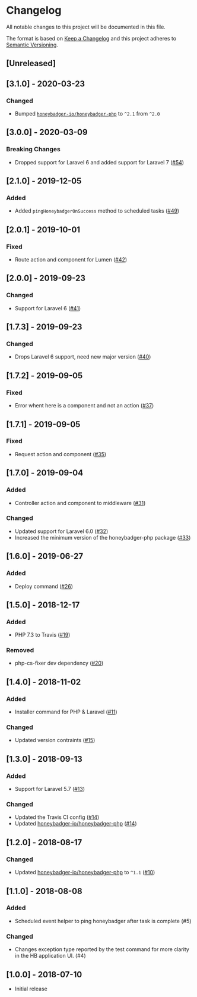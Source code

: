 # Changelog
All notable changes to this project will be documented in this file.

The format is based on [Keep a Changelog](http://keepachangelog.com/en/1.0.0/)
and this project adheres to [Semantic Versioning](http://semver.org/spec/v2.0.0.html).

## [Unreleased]
## [3.1.0] - 2020-03-23
### Changed
- Bumped [`honeybadger-io/honeybadger-php`](https://github.com/honeybadger-io/honeybadger-php) to `^2.1` from `^2.0`

## [3.0.0] - 2020-03-09
### Breaking Changes
- Dropped support for Laravel 6 and added support for Laravel 7 ([#54](https://github.com/honeybadger-io/honeybadger-laravel/pull/54))


## [2.1.0] - 2019-12-05
### Added
- Added `pingHoneybadgerOnSuccess` method to scheduled tasks ([#49](https://github.com/honeybadger-io/honeybadger-laravel/pull/49))

## [2.0.1] - 2019-10-01
### Fixed
- Route action and component for Lumen ([#42](https://github.com/honeybadger-io/honeybadger-laravel/pull/42))

## [2.0.0] - 2019-09-23
### Changed
- Support for Laravel 6 ([#41](https://github.com/honeybadger-io/honeybadger-laravel/pull/41))

## [1.7.3] - 2019-09-23
### Changed
- Drops Laravel 6 support, need new major version ([#40](https://github.com/honeybadger-io/honeybadger-laravel/pull/40))

## [1.7.2] - 2019-09-05
### Fixed
- Error whent here is a component and not an action ([#37](https://github.com/honeybadger-io/honeybadger-laravel/pull/37))

## [1.7.1] - 2019-09-05
### Fixed
* Request action and component ([#35](https://github.com/honeybadger-io/honeybadger-laravel/pull/35))

## [1.7.0] - 2019-09-04
### Added
* Controller action and component to middleware ([#31](https://github.com/honeybadger-io/honeybadger-laravel/pull/31))

### Changed
* Updated support for Laravel 6.0 ([#32](https://github.com/honeybadger-io/honeybadger-laravel/pull/32))
* Increased the minimum version of the honeybadger-php package ([#33](https://github.com/honeybadger-io/honeybadger-laravel/pull/33))

## [1.6.0] - 2019-06-27
### Added
* Deploy command ([#26](https://github.com/honeybadger-io/honeybadger-laravel/pull/26))

## [1.5.0] - 2018-12-17
### Added
* PHP 7.3 to Travis ([#19](https://github.com/honeybadger-io/honeybadger-laravel/pull/19))

### Removed
* php-cs-fixer dev dependency ([#20](https://github.com/honeybadger-io/honeybadger-laravel/pull/20))

## [1.4.0] - 2018-11-02
### Added
* Installer command for PHP & Laravel ([#11](https://github.com/honeybadger-io/honeybadger-laravel/pull/11))

### Changed
* Updated version contraints ([#15](https://github.com/honeybadger-io/honeybadger-laravel/pull/15))

## [1.3.0] - 2018-09-13
### Added
* Support for Laravel 5.7 ([#13](https://github.com/honeybadger-io/honeybadger-laravel/pull/13))

### Changed
* Updated the Travis CI config ([#14](https://github.com/honeybadger-io/honeybadger-laravel/pull/14))
* Updated [honeybadger-io/honeybadger-php](https://github.com/honeybadger-io/honeybadger-php) ([#14](https://github.com/honeybadger-io/honeybadger-laravel/pull/14))

## [1.2.0] - 2018-08-17
### Changed
* Updated [honeybadger-io/honeybadger-php](https://github.com/honeybadger-io/honeybadger-php) to `^1.1` ([#10](https://github.com/honeybadger-io/honeybadger-laravel/pull/10))

## [1.1.0] - 2018-08-08
### Added
* Scheduled event helper to ping honeybadger after task is complete (#5)

### Changed
* Changes exception type reported by the test command for more clarity in the HB application UI. (#4)

## [1.0.0] - 2018-07-10
* Initial release
